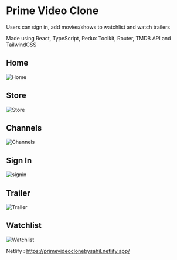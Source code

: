 
# Prime Video Clone

Users can sign in, add movies/shows to watchlist and watch trailers

Made using React, TypeScript, Redux Toolkit, Router, TMDB API and TailwindCSS

## Home
![Home](https://user-images.githubusercontent.com/73148455/208302947-e99599b2-cd1b-419d-955b-165e60e349f4.gif)

## Store
![Store](https://user-images.githubusercontent.com/73148455/208302968-f36efcb1-3b0b-48d6-866a-11db5bcf5afd.gif)

## Channels
![Channels](https://user-images.githubusercontent.com/73148455/208302975-235926a1-7113-4026-8e3f-7568a503f45e.gif)

## Sign In
![signin](https://user-images.githubusercontent.com/73148455/208302990-400901c6-5a7f-4088-84fa-c312b8fe1bb3.gif)

## Trailer
![Trailer](https://user-images.githubusercontent.com/73148455/208303010-04c1717a-bc6d-42fd-b411-3ce9bde1c39f.gif)

## Watchlist
![Watchlist](https://user-images.githubusercontent.com/73148455/208303024-d4ddf4bf-2a81-4e17-8ef1-c2de3a33007d.gif)


Netlify : https://primevideoclonebysahil.netlify.app/
